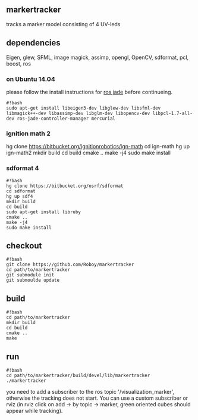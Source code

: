 ## markertracker
tracks a marker model consisting of 4 UV-leds 

## dependencies 
Eigen, glew, SFML, image magick, assimp, opengl, OpenCV, sdformat, pcl, boost, ros
### on Ubuntu 14.04
please follow the install instructions for [ros jade](http://wiki.ros.org/jade/Installation/Ubuntu) before continueing.
```
#!bash
sudo apt-get install libeigen3-dev libglew-dev libsfml-dev libmagick++-dev libassimp-dev libglm-dev libopencv-dev libpcl-1.7-all-dev ros-jade-controller-manager mercurial
```
### ignition math 2

hg clone https://bitbucket.org/ignitionrobotics/ign-math
cd ign-math
hg up ign-math2
mkdir build
cd build
cmake ..
make -j4 
sudo make install

### sdformat 4
```
#!bash
hg clone https://bitbucket.org/osrf/sdformat
cd sdformat
hg up sdf4
mkdir build
cd build
sudo apt-get install libruby
cmake ..
make -j4
sudo make install
```
## checkout 
```
#!bash
git clone https://github.com/Roboy/markertracker
cd path/to/markertracker
git submodule init
git submoulde update
```
## build
```
#!bash
cd path/to/markertracker
mkdir build
cd build
cmake ..
make 
```
## run
```
#!bash
cd path/to/markertracker/build/devel/lib/markertracker
./markertracker
```
you need to add a subscriber to the ros topic '/visualization_marker', otherwise the tracking does not start. You can use a custom subscriber or rviz (in rviz click on add -> by topic -> marker, green oriented cubes should appear while tracking). 
